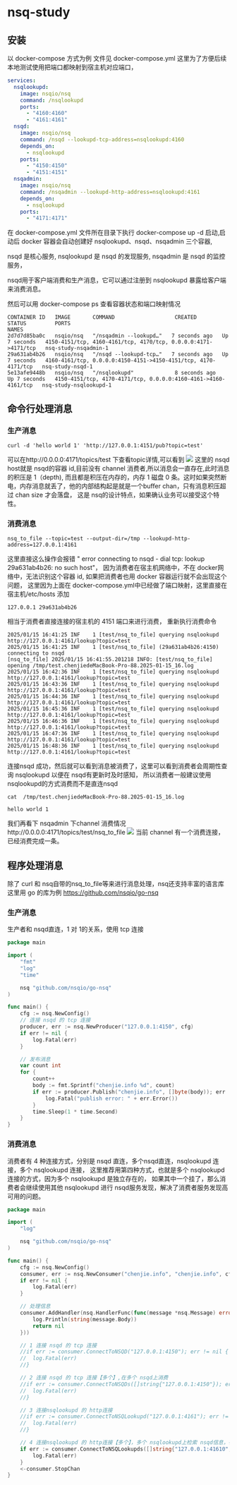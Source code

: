 # nsq-study
## 安装
以 docker-compose 方式为例
文件见 docker-compose.yml
这里为了方便后续本地测试使用把端口都映射到宿主机对应端口，
```yaml
services:
  nsqlookupd:
    image: nsqio/nsq
    command: /nsqlookupd
    ports:
      - "4160:4160"
      - "4161:4161"
  nsqd:
    image: nsqio/nsq
    command: /nsqd --lookupd-tcp-address=nsqlookupd:4160
    depends_on:
      - nsqlookupd
    ports:
      - "4150:4150"
      - "4151:4151"
  nsqadmin:
    image: nsqio/nsq
    command: /nsqadmin --lookupd-http-address=nsqlookupd:4161
    depends_on:
      - nsqlookupd
    ports:
      - "4171:4171"
```
在 docker-compose.yml 文件所在目录下执行 docker-compose up -d 启动,启动后 docker 容器会自动创建好 nsqlookupd、nsqd、nsqadmin 三个容器,

nsqd 是核心服务, nsqlookupd 是 nsqd 的发现服务, nsqadmin 是 nsqd 的监控服务，

nsqd用于客户端消费和生产消息，它可以通过注册到 nsqlookupd 暴露给客户端来消费消息。

然后可以用 docker-compose ps  查看容器状态和端口映射情况
```
CONTAINER ID   IMAGE       COMMAND                   CREATED         STATUS         PORTS                                                            NAMES
2d7d7d85ba0c   nsqio/nsq   "/nsqadmin --lookupd…"   7 seconds ago   Up 7 seconds   4150-4151/tcp, 4160-4161/tcp, 4170/tcp, 0.0.0.0:4171->4171/tcp   nsq-study-nsqadmin-1
29a631ab4b26   nsqio/nsq   "/nsqd --lookupd-tcp…"   7 seconds ago   Up 7 seconds   4160-4161/tcp, 0.0.0.0:4150-4151->4150-4151/tcp, 4170-4171/tcp   nsq-study-nsqd-1
5e13afe9448b   nsqio/nsq   "/nsqlookupd"             8 seconds ago   Up 7 seconds   4150-4151/tcp, 4170-4171/tcp, 0.0.0.0:4160-4161->4160-4161/tcp   nsq-study-nsqlookupd-1
```

## 命令行处理消息

### 生产消息
```
curl -d 'hello world 1' 'http://127.0.0.1:4151/pub?topic=test'
```
可以在http://0.0.0.0:4171/topics/test 下查看topic详情,可以看到
![](image/1.png)
这里的 nsqd host就是 nsqd的容器 id,目前没有 channel 消费者,所以消息会一直存在,此时消息的积压是 1（depth),
而且都是积压在内存的，内存 1 磁盘 0 条。这时如果突然断电，内存消息就丢了，他的内部结构起是就是一个buffer chan，只有消息积压超过 chan size 才会落盘，
这是 nsq的设计特点，如果确认业务可以接受这个特性。

### 消费消息
```
nsq_to_file --topic=test --output-dir=/tmp --lookupd-http-address=127.0.0.1:4161
```
这里直接这么操作会报错 " error connecting to nsqd - dial tcp: lookup 29a631ab4b26: no such host"，
因为消费者在宿主机网络中，不在 docker网络中，无法识别这个容器 id, 如果把消费者也用 docker  容器运行就不会出现这个问题，
这里因为上面在 docker-compose.yml中已经做了端口映射，这里直接在宿主机/etc/hosts 添加 
```
127.0.0.1 29a631ab4b26
```
相当于消费者直接连接的宿主机的 4151 端口来进行消费，
重新执行消费命令
```
2025/01/15 16:41:25 INF    1 [test/nsq_to_file] querying nsqlookupd http://127.0.0.1:4161/lookup?topic=test
2025/01/15 16:41:25 INF    1 [test/nsq_to_file] (29a631ab4b26:4150) connecting to nsqd
[nsq_to_file] 2025/01/15 16:41:55.201218 INFO: [test/nsq_to_file] opening /tmp/test.chenjiedeMacBook-Pro-88.2025-01-15_16.log
2025/01/15 16:42:36 INF    1 [test/nsq_to_file] querying nsqlookupd http://127.0.0.1:4161/lookup?topic=test
2025/01/15 16:43:36 INF    1 [test/nsq_to_file] querying nsqlookupd http://127.0.0.1:4161/lookup?topic=test
2025/01/15 16:44:36 INF    1 [test/nsq_to_file] querying nsqlookupd http://127.0.0.1:4161/lookup?topic=test
2025/01/15 16:45:36 INF    1 [test/nsq_to_file] querying nsqlookupd http://127.0.0.1:4161/lookup?topic=test
2025/01/15 16:46:36 INF    1 [test/nsq_to_file] querying nsqlookupd http://127.0.0.1:4161/lookup?topic=test
2025/01/15 16:47:36 INF    1 [test/nsq_to_file] querying nsqlookupd http://127.0.0.1:4161/lookup?topic=test
2025/01/15 16:48:36 INF    1 [test/nsq_to_file] querying nsqlookupd http://127.0.0.1:4161/lookup?topic=test
```
连接nsqd 成功，然后就可以看到消息被消费了，这里可以看到消费者会周期性查询 nsqlookupd 以便在 nsqd有更新时及时感知，
所以消费者一般建议使用 nsqlookupd的方式消费而不是直连nsqd
``` 
cat  /tmp/test.chenjiedeMacBook-Pro-88.2025-01-15_16.log      

hello world 1
```
我们再看下 nsqadmin 下channel 消费情况http://0.0.0.0:4171/topics/test/nsq_to_file
![](image/2.png)
当前 channel 有一个消费连接，已经消费完成一条。

## 程序处理消息
除了 curl 和 nsq自带的nsq_to_file等来进行消息处理，nsq还支持丰富的语言库
这里用 go 的库为例 https://github.com/nsqio/go-nsq

### 生产消息
生产者和 nsqd直连，1 对 1的关系，使用 tcp 连接 
```go
package main

import (
	"fmt"
	"log"
	"time"

	nsq "github.com/nsqio/go-nsq"
)

func main() {
	cfg := nsq.NewConfig()
	// 连接 nsqd 的 tcp 连接
	producer, err := nsq.NewProducer("127.0.0.1:4150", cfg)
	if err != nil {
		log.Fatal(err)
	}

	// 发布消息
	var count int
	for {
		count++
		body := fmt.Sprintf("chenjie.info %d", count)
		if err := producer.Publish("chenjie.info", []byte(body)); err != nil {
			log.Fatal("publish error: " + err.Error())
		}
		time.Sleep(1 * time.Second)
	}
}

```
### 消费消息
消费者有 4 种连接方式，分别是 nsqd 直连，多个nsqd直连，nsqlookupd 连接，多个 nsqlookupd 连接，
这里推荐用第四种方式，也就是多个 nsqlookupd 连接的方式，因为多个 nsqlookupd 是独立存在的，
如果其中一个挂了，那么消费者会继续使用其他 nsqlookupd 进行 nsqd服务发现，解决了消费者服务发现高可用的问题。
```go
package main

import (
	"log"

	nsq "github.com/nsqio/go-nsq"
)

func main() {
	cfg := nsq.NewConfig()
	consumer, err := nsq.NewConsumer("chenjie.info", "chenjie.info", cfg)
	if err != nil {
		log.Fatal(err)
	}

	// 处理信息
	consumer.AddHandler(nsq.HandlerFunc(func(message *nsq.Message) error {
		log.Println(string(message.Body))
		return nil
	}))

	// 1 连接 nsqd 的 tcp 连接
	//if err := consumer.ConnectToNSQD("127.0.0.1:4150"); err != nil {
	//	log.Fatal(err)
	//}

	// 2 连接 nsqd 的 tcp 连接【多个】,在多个 nsqd上消费
	//if err := consumer.ConnectToNSQDs([]string{"127.0.0.1:4150"}); err != nil {
	//	log.Fatal(err)
	//}

	// 3 连接nsqlookupd 的 http连接
	//if err := consumer.ConnectToNSQLookupd("127.0.0.1:4161"); err != nil {
	//	log.Fatal(err)
	//}

	// 4 连接nsqlookupd 的 http连接【多个】，多个 nsqlookupd上检索 nsqd信息，各个 nsqlookupd互相独立，对于消费者而言是备用关系
	if err := consumer.ConnectToNSQLookupds([]string{"127.0.0.1:41610", "127.0.0.1:4161", "127.0.0.1:41611"}); err != nil {
		log.Fatal(err)
	}
	<-consumer.StopChan
}

```
